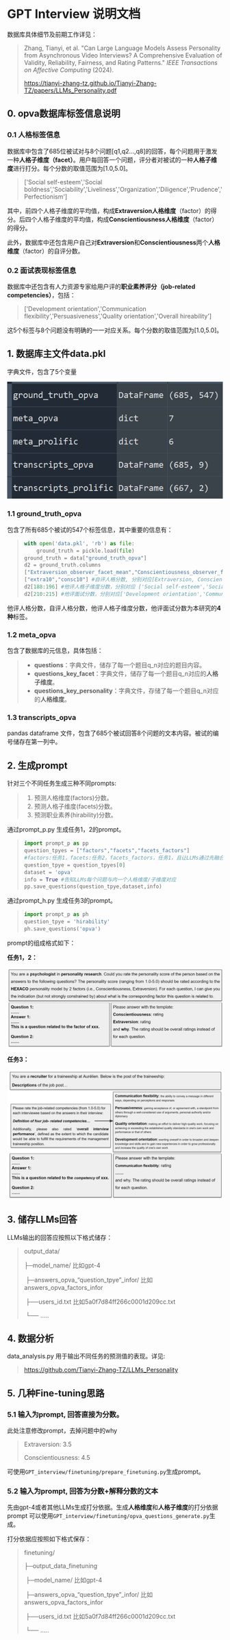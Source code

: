 # GPT Interview 说明文档

数据库具体细节及前期工作详见：

> Zhang, Tianyi, et al. "Can Large Language Models Assess Personality from Asynchronous Video Interviews? A Comprehensive Evaluation of Validity, Reliability, Fairness, and Rating Patterns." *IEEE Transactions on Affective Computing* (2024). 
>
> https://tianyi-zhang-tz.github.io/Tianyi-Zhang-TZ/papers/LLMs_Personality.pdf



## 0. opva数据库标签信息说明

### 0.1 人格标签信息

数据库中包含了685位被试对与8个问题[q1,q2...,q8]的回答，每个问题用于激发一种**人格子维度（facet）**。用户每回答一个问题，评分者对被试的一种**人格子维度**进行打分。每个分数的取值范围为[1.0,5.0]。

> ['Social self-esteem','Social boldness','Sociability','Liveliness','Organization','Diligence','Prudence','Perfectionism']

其中，前四个人格子维度的平均值，构成**Extraversion人格维度**（factor）的得分。后四个人格子维度的平均值，构成**Conscientiousness人格维度**（factor）的得分。

此外，数据库中还包含用户自己对**Extraversion**和**Conscientiousness**两个**人格维度**（factor）的自评分数。

### 0.2 面试表现标签信息

数据库中还包含有人力资源专家给用户评的**职业素养评分（job-related competencies）**，包括：

> ['Development orientation','Communication flexibility','Persuasiveness','Quality orientation','Overall hireability']

这5个标签与8个问题没有明确的一一对应关系。每个分数的取值范围为[1.0,5.0]。



## 1. 数据库主文件data.pkl 

字典文件，包含了5个变量

![image-20240621153528523](https://github.com/Tianyi-Zhang-TZ/GPT_interview/blob/main/readme_figures/image-20240621153528523.png)

### 1.1 ground_truth_opva

包含了所有685个被试的547个标签信息，其中重要的信息有：

> ```python
> with open('data.pkl', 'rb') as file:
>     ground_truth = pickle.load(file)
> ground_truth = data["ground_truth_opva"]
> d2 = ground_truth.columns
> ["Extraversion_observer_facet_mean","Conscientiousness_observer_facet_mean"]#他评人格分数，分别对应[Extraversion, Conscientiousness]
> ["extra10","consc10"] #自评人格分数, 分别对应[Extraversion, Conscientiousness]
> d2[188:196] #他评人格子维度分数，分别对应 ['Social self-esteem','Social boldness','Sociability','Liveliness','Organization','Diligence','Prudence','Perfectionism'] 八个子维度
> d2[210:215] #他评面试分数，分别对应['Development orientation','Communication flexibility','Persuasiveness','Quality orientation','Overall hireability']]
> ```

他评人格分数，自评人格分数，他评人格子维度分数，他评面试分数为本研究的**4种**标签。

### 1.2 meta_opva

包含了数据库的元信息，具体包括：

> - **questions**：字典文件，储存了每一个题目q_n对应的题目内容。
> - **questions_key_facet**：字典文件，储存了每一个题目q_n对应的**人格子维度**。
> - **questions_key_personality**：字典文件，存储了每一个题目q_n对应的**人格维度**。

### 1.3 transcripts_opva

pandas dataframe 文件，包含了685个被试回答8个问题的文本内容。被试的编号储存在第一列中。



## 2. 生成prompt

针对三个不同任务生成三种不同prompts:

> 1. 预测人格维度(factors)分数。
> 2. 预测人格子维度(facets)分数。
> 3. 预测职业素养(hirability)分数。

通过prompt_p.py 生成任务1，2的prompt。

> ```python
> import prompt_p as pp
> question_tpyes = ["factors","facets","facets_factors"]
> #factors:任务1，facets:任务2，facets_factors，任务1，且让LLMs通过先融合facets信息预测factors
> question_tpye = question_tpyes[0]
> dataset = 'opva'
> info = True #告知LLMs每个问题与内一个人格维度/子维度对应
> pp.save_questions(question_tpye,dataset,info)
> ```

通过prompt_h.py 生成任务3的prompt。

> ```python
> import prompt_p as ph
> question_tpye = 'hirability'
> ph.save_questions('opva')
> ```

prompt的组成格式如下：

**任务1，2：**

![image-20240621180748541](https://github.com/Tianyi-Zhang-TZ/GPT_interview/blob/main/readme_figures/image-20240621180748541.png)

**任务3：**

![image-20240621180817522](https://github.com/Tianyi-Zhang-TZ/GPT_interview/blob/main/readme_figures/image-20240621180817522.png)



## 3. 储存LLMs回答

LLMs输出的回答应按照以下格式储存：

> output_data/
>
> ├─model_name/ 比如gpt-4
>
> ​	├─answers_opva_“question_tpye”_infor/ 比如answers_opva_factors_infor
>
> ​		├──users_id.txt 比如5a0f7d84ff266c0001d209cc.txt
>
> ​		└── .....



## 4. 数据分析

data_analysis.py 用于输出不同任务的预测值的表现。详见:

> https://github.com/Tianyi-Zhang-TZ/LLMs_Personality



## 5. 几种Fine-tuning思路

### 5.1 输入为prompt, 回答直接为分数。

此处注意修改prompt，去掉问题中的why

> Extraversion: 3.5
>
> Conscientiousness: 4.5

可使用`GPT_interview/finetuning/prepare_finetuning.py`生成prompt。

### 5.2 输入为prompt, 回答为分数+解释分数的文本

先由gpt-4或者其他LLMs生成打分依据。生成**人格维度**和**人格子维度**的打分依据prompt 可以使用`GPT_interview/finetuning/opva_questions_generate.py`生成。

打分依据应按照如下格式保存：

> finetuning/
>
> ├─output_data_finetuning
>
> ​	├─model_name/ 比如gpt-4
>
> ​		├─answers_opva_“question_tpye”_infor/ 比如answers_opva_factors_infor
>
> ​			├──users_id.txt 比如5a0f7d84ff266c0001d209cc.txt
>
> ​			└── .....